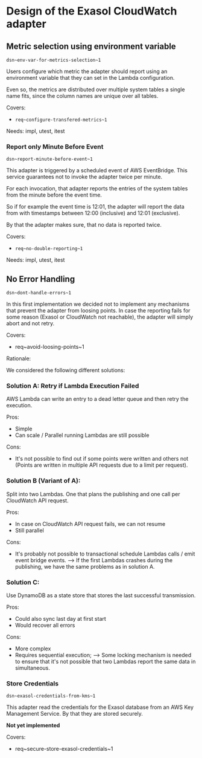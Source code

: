 # Design of the Exasol CloudWatch adapter

## Metric selection using environment variable

`dsn~env-var-for-metrics-selection~1`

Users configure which metric the adapter should report using an environment variable that they can set in the Lambda configuration.

Even so, the metrics are distributed over multiple system tables a single name fits, since the column names are unique over all tables.

Covers:

* `req~configure-transfered-metrics~1`

Needs: impl, utest, itest

### Report only Minute Before Event

`dsn~report-minute-before-event~1`

This adapter is triggered by a scheduled event of AWS EventBridge. This service guarantees not to invoke the adapter twice per minute.

For each invocation, that adapter reports the entries of the system tables from the minute before the event time.

So if for example the event time is 12:01, the adapter will report the data from with timestamps between 12:00 (inclusive) and 12:01 (exclusive).

By that the adapter makes sure, that no data is reported twice.

Covers:

* `req~no-double-reporting~1`

Needs: impl, utest, itest

## No Error Handling

`dsn~dont-handle-errors~1`

In this first implementation we decided not to implement any mechanisms that prevent the adapter from loosing points. In case the reporting fails for some reason (Exasol or CloudWatch not reachable), the adapter will simply abort and not retry.

Covers:

* req~avoid-loosing-points~1

Rationale:

We considered the following different solutions:

### Solution A: Retry if Lambda Execution Failed

AWS Lambda can write an entry to a dead letter queue and then retry the execution.

Pros:

* Simple
* Can scale / Parallel running Lambdas are still possible

Cons:

* It's not possible to find out if some points were written and others not (Points are written in multiple API requests due to a limit per request).

### Solution B (Variant of A):

Split into two Lambdas. One that plans the publishing and one call per CloudWatch API request.

Pros:

* In case on CloudWatch API request fails, we can not resume
* Still parallel

Cons:

* It's probably not possible to transactional schedule Lambdas calls / emit event bridge events. --> If the first Lambdas crashes during the publishing, we have the same problems as in solution A.

### Solution C:

Use DynamoDB as a state store that stores the last successful transmission.

Pros:

* Could also sync last day at first start
* Would recover all errors

Cons:

* More complex
* Requires sequential execution; --> Some locking mechanism is needed to ensure that it's not possible that two Lambdas report the same data in simultaneous.

### Store Credentials

`dsn~exasol-credentials-from-kms~1`

This adapter read the credentials for the Exasol database from an AWS Key Management Service. By that they are stored securely.

**Not yet implemented**

Covers:

* req~secure-store-exasol-credentials~1
